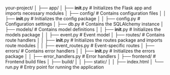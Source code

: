 your-project/
│
├── app/
│   ├── __init__.py              # Initializes the Flask app and imports necessary modules
│   ├── config/                  # Contains configuration files
│   │   ├── __init__.py          # Initializes the config package
│   │   ├── config.py            # Configuration settings
│   ├── db.py                    # Contains the SQLAlchemy instance
│   ├── models/                  # Contains model definitions
│   │   ├── __init__.py          # Initializes the models package
│   │   ├── event.py             # Event model
│   ├── routes/                  # Contains route handlers
│   │   ├── __init__.py          # Initializes the routes package and imports route modules
│   │   ├── event_routes.py      # Event-specific routes
│   ├── errors/                  # Contains error handlers
│   │   ├── __init__.py          # Initializes the errors package
│   │   ├── error_handlers.py    # Error handlers
│
├── frontend/                    # Frontend build files
│   ├── build/
│   │   ├── static/
│   │   ├── index.html
│
└── run.py                       # Entry point for running the application
